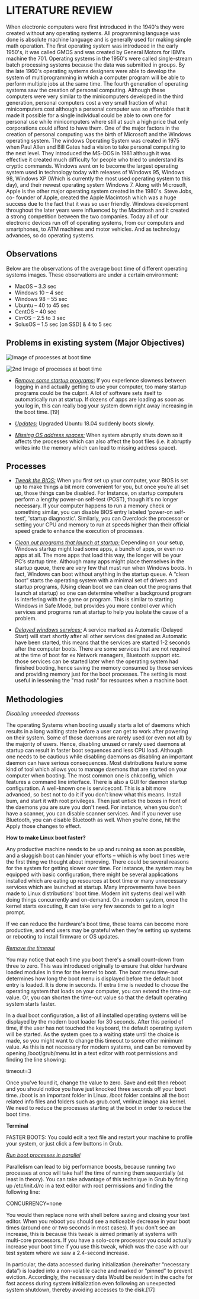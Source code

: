 # LITERATURE REVIEW

When electronic computers were first introduced in the 1940's they were created without any operating systems. All programming language was done is absolute machine language and is generally used for making simple math operation. The first operating system was introduced in the early 1950's, it was called GMOS and was created by General Motors for IBM's machine the 701. Operating systems in the 1950's were called single-stream batch processing systems because the data was submitted in groups. By the late 1960's operating systems designers were able to develop the system of multiprogramming in which a computer program will be able to perform multiple jobs at the same time. The fourth generation of operating systems saw the creation of personal computing. Although these computers were very similar to the minicomputers developed in the third generation, personal computers cost a very small fraction of what minicomputers cost although a personal computer was so affordable that it made it possible for a single individual could be able to own one for personal use while minicomputers where still at such a high price that only corporations could afford to have them. One of the major factors in the creation of personal computing was the birth of Microsoft and the Windows operating system. The windows Operating System was created in 1975 when Paul Allen and Bill Gates had a vision to take personal computing to the next level. They introduced the MS-DOS in 1981 although it was effective it created much difficulty for people who tried to understand its cryptic commands. Windows went on to become the largest operating system used in technology today with releases of Windows 95, Windows 98, Windows XP (Which is currently the most used operating system to this day), and their newest operating system Windows 7. Along with Microsoft, Apple is the other major operating system created in the 1980's. Steve Jobs, co- founder of Apple, created the Apple Macintosh which was a huge success due to the fact that it was so user friendly. Windows development throughout the later years were influenced by the Macintosh and it created a strong competition between the two companies. Today all of our electronic devices run off of operating systems, from our computers and smartphones, to ATM machines and motor vehicles. And as technology advances, so do operating systems.

## Observations

Below are the observations of the average boot time of different operating systems images. These observations are under a certain environment:
* MacOS – 3.3 sec
* Windows 10 – 4 sec
* Windows 98 – 55 sec
* Ubuntu – 40 to 45 sec
* CentOS – 40 sec
* CirrOS – 2.5 to 3 sec
* SolusOS – 1.5 sec [on SSD] & 4 to 5 sec

## Problems in existing system (Major Objectives)

![Image of processes at boot time](https://raw.githubusercontent.com/Ashutoshcoder/operating-system/master/images/os_services.PNG)

![2nd Image of processes at boot time](https://raw.githubusercontent.com/Ashutoshcoder/operating-system/master/images/os_services_2.PNG)

* *<ins>Remove some startup programs:</ins>*
If you experience slowness between logging in and actually getting to use your computer, too many startup programs could be the culprit. A lot of software sets itself to automatically run at startup. If dozens of apps are loading as soon as you log in, this can really bog your system down right away increasing in the boot time. [19]

* *<ins>Updates:</ins>*
Upgraded Ubuntu 18.04 suddenly boots slowly.

* *<ins>Missing OS address spaces:</ins>*
When system abruptly shuts down so it affects the processes which can also affect the boot files (i.e. it abruptly writes into the memory which can lead to missing address space).

## Processes

* *<ins>Tweak the BIOS:</ins>*
When you first set up your computer, your BIOS is set up to make things a bit more convenient for you, but once you’re all set up, those things can be disabled. For Instance, on startup computers perform a lengthy power-on self-test (POST), though it's no longer necessary. If your computer happens to run a memory check or something similar, you can disable BIOS entry labeled 'power-on self-test', 'startup diagnostic'. Similarly, you can Overclock the processor or setting your CPU and memory to run at speeds higher than their official speed grade to enhance the execution of processes.

* *<ins>Clean out programs that launch at startup:</ins>*
Depending on your setup, Windows startup might load some apps, a bunch of apps, or even no apps at all. The more apps that load this way, the longer will be your PC’s startup time. Although many apps might place themselves in the startup queue, there are very few that must run when Windows boots. In fact, Windows can boot without anything in the startup queue. A “clean boot” starts the operating system with a minimal set of drivers and startup programs, (Using clean boot we can clean out the programs that launch at startup) so one can determine whether a background program is interfering with the game or program.  This is similar to starting Windows in Safe Mode, but provides you more control over which services and programs run at startup to help you isolate the cause of a problem.

* *<ins>Delayed windows services:</ins>*
A service marked as Automatic (Delayed Start) will start shortly after all other services designated as Automatic have been started, this means that the services are started 1-2 seconds after the computer boots. There are some services that are not required at the time of boot for ex Network managers, Bluetooth support etc. those services can be started later when the operating system had finished booting, hence saving the memory consumed by those services and providing memory just for the boot processes. The setting is most useful in lessening the "mad rush" for resources when a machine boot.

## Methodologies

*Disabling unneeded daemons*

The operating Systems when booting usually starts a lot of daemons which results in a long waiting state before a user can get to work after powering on their system. Some of those daemons are rarely used (or even not all) by the majority of users. Hence, disabling unused or rarely used daemons at startup can result in faster boot sequences and less CPU load. Although one needs to be cautious while disabling daemons as disabling an important daemon can have serious consequences. Most distributions feature some kind of tool which allows you to manage daemons that are started on your computer when booting. The most common one is chkconfig, which features a command line interface. There is also a GUI for daemon startup configuration. A well-known one is serviceconf.
This is a bit more advanced, so best not to do it if you don't know what this means. Install bum, and start it with root privileges. Then just untick the boxes in front of the daemons you are sure you don't need. For instance, when you don't have a scanner, you can disable scanner services. And if you never use Bluetooth, you can disable Bluetooth as well. When you're done, hit the Apply those changes to effect.

**How to make Linux boot faster?**

Any productive machine needs to be up and running as soon as possible, and a sluggish boot can hinder your efforts – which is why boot times were the first thing we thought about improving. There could be several reasons for the system for getting slower over time. For instance, the system may be equipped with basic configuration, there might be several applications installed which are eating up resources at boot time or many unnecessary services which are launched at startup. Many improvements have been made to Linux distributions' boot time. Modern init systems deal well with doing things concurrently and on-demand. On a modern system, once the kernel starts executing, it can take very few seconds to get to a login prompt.

If we can reduce the hardware's boot time, these teams can become more productive, and end users may be grateful when they're setting up systems or rebooting to install firmware or OS updates.

*<ins>Remove the timeout</ins>*

You may notice that each time you boot there's a small count-down from three to zero. This was introduced originally to ensure that older hardware loaded modules in time for the kernel to boot. The boot menu time-out determines how long the boot menu is displayed before the default boot entry is loaded. It is done in seconds. If extra time is needed to choose the operating system that loads on your computer, you can extend the time-out value. Or, you can shorten the time-out value so that the default operating system starts faster.

In a dual boot configuration, a list of all installed operating systems will be displayed by the modern boot loader for 30 seconds. After this period of time, if the user has not touched the keyboard, the default operating system will be started. As the system goes to a waiting state until the choice is made, so you might want to change this timeout to some other minimum value. As this is not necessary for modern systems, and can be removed by opening /boot/grub/menu.lst in a text editor with root permissions and finding the line showing:

timeout=3

Once you've found it, change the value to zero. Save and exit then reboot and you should notice you have just knocked three seconds off your boot time. /boot is an important folder in Linux. /boot folder contains all the boot related info files and folders such as grub.conf, vmlinuz image aka kernel. We need to reduce the processes starting at the boot in order to reduce the boot time.

**Terminal**

FASTER BOOTS: You could edit a text file and restart your machine to profile your system, or just click a few buttons in Grub.

*<ins>Run boot processes in parallel</ins>*

Parallelism can lead to big performance boosts, because running two processes at once will take half the time of running them sequentially (at least in theory). You can take advantage of this technique in Grub by firing up /etc/init.d/rc in a text editor with root permissions and finding the following line:

CONCURRENCY=none

You would then replace none with shell before saving and closing your text editor. When you reboot you should see a noticeable decrease in your boot times (around one or two seconds in most cases). If you don't see an increase, this is because this tweak is aimed primarily at systems with multi-core processors. If you have a solo-core processor you could actually increase your boot time if you use this tweak, which was the case with our test system where we saw a 2.4-second increase.

In particular, the data accessed during initialization (hereinafter “necessary data”) is loaded into a non-volatile cache and marked or “pinned” to prevent eviction. Accordingly, the necessary data Would be resident in the cache for fast access during system initialization even following an unexpected system shutdown, thereby avoiding accesses to the disk.[17]

